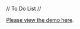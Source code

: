 // To Do List //

[Please view the demo here](http://njennes.com/angular/todo/app/index.html#/main).
